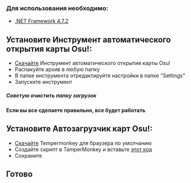 ### Для использования необходимо:
- [.NET Framework 4.7.2](https://dotnet.microsoft.com/download/dotnet-framework/net472)



## Установите Инструмент автоматического открытия карты Osu!:

- [Скачайте](https://github.com/CrafterMinecrafter/Osu-Map-Downloader/releases) Инструмент автоматического открытия карты Osu!
- Распакуйте архив в любую папку
- В папке инструмента отредактируйте настройки в папке "Settings"
- Запуските инструмент
##### Советую очистить папку загрузок
#### Если вы все сделаете правильно, все будет работать

## Установите Автозагрузчик карт Osu!:
- [Скачайте](https://www.tampermonkey.net) Tempermonkey для браузера по умолчанию
- Создайте скрипт в TamperMonkey и вставьте [этот код](https://github.com/CrafterMinecrafter/Osu-Map-Downloader/blob/master/OsuMapDownloader/Index.js)
- Сохраните
## Готово
